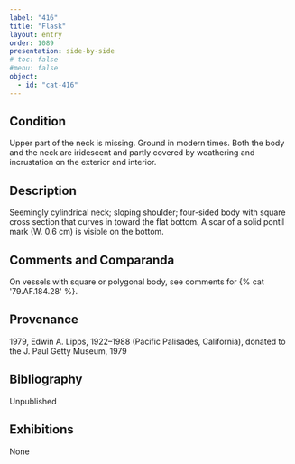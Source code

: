 ```yaml
---
label: "416"
title: "Flask"
layout: entry
order: 1089
presentation: side-by-side
# toc: false
#menu: false 
object:
  - id: "cat-416"
---
```


## Condition

Upper part of the neck is missing. Ground in modern times. Both the body and the neck are iridescent and partly covered by weathering and incrustation on the exterior and interior.

## Description

Seemingly cylindrical neck; sloping shoulder; four-sided body with square cross section that curves in toward the flat bottom. A scar of a solid pontil mark (W. 0.6 cm) is visible on the bottom.

## Comments and Comparanda

On vessels with square or polygonal body, see comments for {% cat '79.AF.184.28' %}.

## Provenance

1979, Edwin A. Lipps, 1922–1988 (Pacific Palisades, California), donated to the J. Paul Getty Museum, 1979

## Bibliography

Unpublished

## Exhibitions

None
